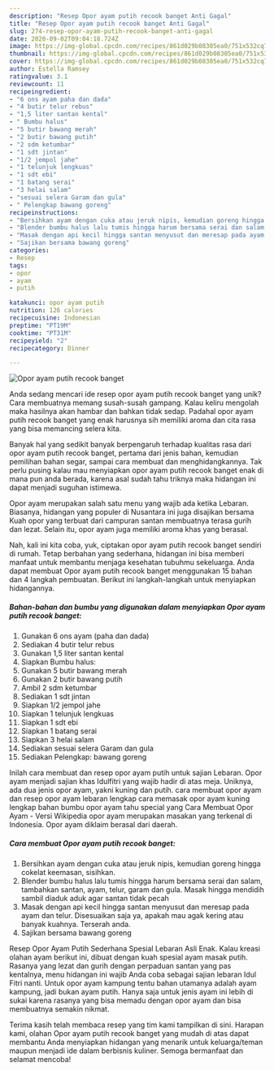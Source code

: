 ```yaml
---
description: "Resep Opor ayam putih recook banget Anti Gagal"
title: "Resep Opor ayam putih recook banget Anti Gagal"
slug: 274-resep-opor-ayam-putih-recook-banget-anti-gagal
date: 2020-09-02T09:04:18.724Z
image: https://img-global.cpcdn.com/recipes/861d029b08305ea0/751x532cq70/opor-ayam-putih-recook-banget-foto-resep-utama.jpg
thumbnail: https://img-global.cpcdn.com/recipes/861d029b08305ea0/751x532cq70/opor-ayam-putih-recook-banget-foto-resep-utama.jpg
cover: https://img-global.cpcdn.com/recipes/861d029b08305ea0/751x532cq70/opor-ayam-putih-recook-banget-foto-resep-utama.jpg
author: Estella Ramsey
ratingvalue: 3.1
reviewcount: 11
recipeingredient:
- "6 ons ayam paha dan dada"
- "4 butir telur rebus"
- "1,5 liter santan kental"
- " Bumbu halus"
- "5 butir bawang merah"
- "2 butir bawang putih"
- "2 sdm ketumbar"
- "1 sdt jintan"
- "1/2 jempol jahe"
- "1 telunjuk lengkuas"
- "1 sdt ebi"
- "1 batang serai"
- "3 helai salam"
- "sesuai selera Garam dan gula"
- " Pelengkap bawang goreng"
recipeinstructions:
- "Bersihkan ayam dengan cuka atau jeruk nipis, kemudian goreng hingga cokelat keemasan, sisihkan."
- "Blender bumbu halus lalu tumis hingga harum bersama serai dan salam, tambahkan santan, ayam, telur, garam dan gula. Masak hingga mendidih sambil diaduk aduk agar santan tidak pecah"
- "Masak dengan api kecil hingga santan menyusut dan meresap pada ayam dan telur. Disesuaikan saja ya, apakah mau agak kering atau banyak kuahnya. Terserah anda."
- "Sajikan bersama bawang goreng"
categories:
- Resep
tags:
- opor
- ayam
- putih

katakunci: opor ayam putih 
nutrition: 126 calories
recipecuisine: Indonesian
preptime: "PT19M"
cooktime: "PT31M"
recipeyield: "2"
recipecategory: Dinner

---
```



![Opor ayam putih recook banget](https://img-global.cpcdn.com/recipes/861d029b08305ea0/751x532cq70/opor-ayam-putih-recook-banget-foto-resep-utama.jpg)

Anda sedang mencari ide resep opor ayam putih recook banget yang unik? Cara membuatnya memang susah-susah gampang. Kalau keliru mengolah maka hasilnya akan hambar dan bahkan tidak sedap. Padahal opor ayam putih recook banget yang enak harusnya sih memiliki aroma dan cita rasa yang bisa memancing selera kita.

Banyak hal yang sedikit banyak berpengaruh terhadap kualitas rasa dari opor ayam putih recook banget, pertama dari jenis bahan, kemudian pemilihan bahan segar, sampai cara membuat dan menghidangkannya. Tak perlu pusing kalau mau menyiapkan opor ayam putih recook banget enak di mana pun anda berada, karena asal sudah tahu triknya maka hidangan ini dapat menjadi suguhan istimewa.

Opor ayam merupakan salah satu menu yang wajib ada ketika Lebaran. Biasanya, hidangan yang populer di Nusantara ini juga disajikan bersama Kuah opor yang terbuat dari campuran santan membuatnya terasa gurih dan lezat. Selain itu, opor ayam juga memiliki aroma khas yang berasal.


Nah, kali ini kita coba, yuk, ciptakan opor ayam putih recook banget sendiri di rumah. Tetap berbahan yang sederhana, hidangan ini bisa memberi manfaat untuk membantu menjaga kesehatan tubuhmu sekeluarga. Anda dapat membuat Opor ayam putih recook banget menggunakan 15 bahan dan 4 langkah pembuatan. Berikut ini langkah-langkah untuk menyiapkan hidangannya.

<!--inarticleads1-->

##### Bahan-bahan dan bumbu yang digunakan dalam menyiapkan Opor ayam putih recook banget:

1. Gunakan 6 ons ayam (paha dan dada)
1. Sediakan 4 butir telur rebus
1. Gunakan 1,5 liter santan kental
1. Siapkan  Bumbu halus:
1. Gunakan 5 butir bawang merah
1. Gunakan 2 butir bawang putih
1. Ambil 2 sdm ketumbar
1. Sediakan 1 sdt jintan
1. Siapkan 1/2 jempol jahe
1. Siapkan 1 telunjuk lengkuas
1. Siapkan 1 sdt ebi
1. Siapkan 1 batang serai
1. Siapkan 3 helai salam
1. Sediakan sesuai selera Garam dan gula
1. Sediakan  Pelengkap: bawang goreng


Inilah cara membuat dan resep opor ayam putih untuk sajian Lebaran. Opor ayam menjadi sajian khas Idulfitri yang wajib hadir di atas meja. Uniknya, ada dua jenis opor ayam, yakni kuning dan putih. cara membuat opor ayam dan resep opor ayam lebaran lengkap cara memasak opor ayam kuning lengkap bahan bumbu opor ayam tahu special yang Cara Membuat Opor Ayam - Versi Wikipedia opor ayam merupakan masakan yang terkenal di Indonesia. Opor ayam diklaim berasal dari daerah. 

<!--inarticleads2-->

##### Cara membuat Opor ayam putih recook banget:

1. Bersihkan ayam dengan cuka atau jeruk nipis, kemudian goreng hingga cokelat keemasan, sisihkan.
1. Blender bumbu halus lalu tumis hingga harum bersama serai dan salam, tambahkan santan, ayam, telur, garam dan gula. Masak hingga mendidih sambil diaduk aduk agar santan tidak pecah
1. Masak dengan api kecil hingga santan menyusut dan meresap pada ayam dan telur. Disesuaikan saja ya, apakah mau agak kering atau banyak kuahnya. Terserah anda.
1. Sajikan bersama bawang goreng


Resep Opor Ayam Putih Sederhana Spesial Lebaran Asli Enak. Kalau kreasi olahan ayam berikut ini, dibuat dengan kuah spesial ayam masak putih. Rasanya yang lezat dan gurih dengan perpaduan santan yang pas kentalnya, menu hidangan ini wajib Anda coba sebagai sajian lebaran Idul Fitri nanti. Untuk opor ayam kampung tentu bahan utamanya adalah ayam kampung, jadi bukan ayam putih. Hanya saja untuk jenis ayam ini lebih di sukai karena rasanya yang bisa memadu dengan opor ayam dan bisa membuatnya semakin nikmat. 

Terima kasih telah membaca resep yang tim kami tampilkan di sini. Harapan kami, olahan Opor ayam putih recook banget yang mudah di atas dapat membantu Anda menyiapkan hidangan yang menarik untuk keluarga/teman maupun menjadi ide dalam berbisnis kuliner. Semoga bermanfaat dan selamat mencoba!
